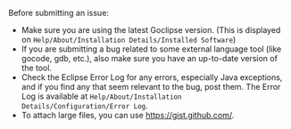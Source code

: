 Before submitting an issue:

 * Make sure you are using the latest Goclipse version. (This is displayed on `Help/About/Installation Details/Installed Software`)
 * If you are submitting a bug related to some external language tool (like gocode, gdb, etc.), also make sure you have an up-to-date version of the tool.
 * Check the Eclipse Error Log for any errors, especially Java exceptions, and if you find any that seem relevant to the bug, post them. The Error Log is available at `Help/About/Installation Details/Configuration/Error Log`. 
 * To attach large files, you can use https://gist.github.com/.